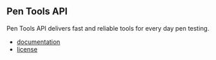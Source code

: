 ## Pen Tools API
Pen Tools API delivers fast and reliable tools for every day pen testing.
- [documentation](https://pentools.herokuapp.com/docs)
- [license](https://github.com/sarartur/api.pentools.io/blob/master/LICENSE.txt)